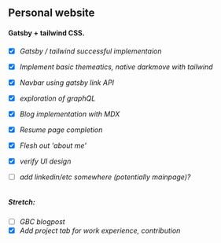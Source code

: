 <h2>Personal website</h2>
<h4>Gatsby + tailwind CSS.</h4>
<h6>
  
 - [x] Gatsby / tailwind successful implementaion
 
 - [x] Implement basic themeatics, native darkmove with tailwind
  
 - [x] Navbar using gatsby link API
  
 - [x] exploration of graphQL
  
 - [x] Blog implementation with MDX
  
 - [x] Resume page completion
  
 - [x] Flesh out 'about me'
 
 - [x] verify UI design

 - [ ] add linkedin/etc somewhere (potentially mainpage)?
  </h6>
  <h5>Stretch:</h5>
<h6>
  
 - [ ] GBC blogpost
 - [x] Add project tab for work experience, contribution
  </h6>
